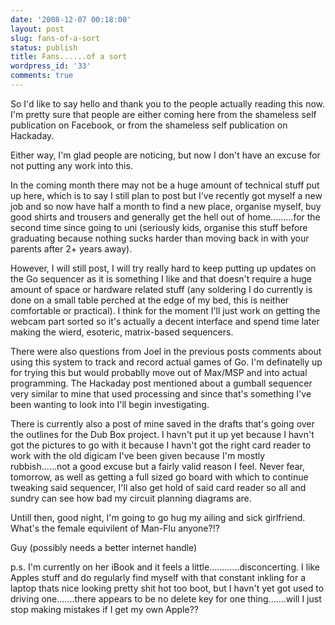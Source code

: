 ```yaml
---
date: '2008-12-07 00:18:00'
layout: post
slug: fans-of-a-sort
status: publish
title: Fans......of a sort
wordpress_id: '33'
comments: true
---
```


So I'd like to say hello and thank you to the people actually reading this now. I'm pretty sure that people are either coming here from the shameless self publication on Facebook, or from the shameless self publication on Hackaday.

Either way, I'm glad people are noticing, but now I don't have an excuse for not putting any work into this.

In the coming month there may not be a huge amount of technical stuff put up here, which is to say I still plan to post but I've recently got myself a new job and so now have half a month to find a new place, organise myself, buy good shirts and trousers and generally get the hell out of home.........for the second time since going to uni (seriously kids, organise this stuff before graduating because nothing sucks harder than moving back in with your parents after 2+ years away).

However, I will still post, I will try really hard to keep putting up updates on the Go sequencer as it is something I like and that doesn't require a huge amount of space or hardware related stuff (any soldering I do currently is done on a small table perched at the edge of my bed, this is neither comfortable or practical). I think for the moment I'll just work on getting the webcam part sorted so it's actually a decent interface and spend time later making the wierd, esoteric, matrix-based sequencers.

There were also questions from Joel in the previous posts comments about using this system to track and record actual games of Go. I'm definatelly up for trying this but would probablly move out of Max/MSP and into actual programming. The Hackaday post mentioned about a gumball sequencer very similar to mine that used processing and since that's something I've been wanting to look into I'll begin investigating.

There is currently also a post of mine saved in the drafts that's going over the outlines for the Dub Box project. I havn't put it up yet because I havn't got the pictures to go with it because I havn't got the right card reader to work with the old digicam I've been given because I'm mostly rubbish......not a good excuse but a fairly valid reason I feel. Never fear, tomorrow, as well as getting a full sized go board with which to continue tweaking said sequencer, I'll also get hold of said card reader so all and sundry can see how bad my circuit planning diagrams are.

Untill then, good night, I'm going to go hug my ailing and sick girlfriend. What's the female equivilent of Man-Flu anyone?!?

Guy
(possibly needs a better internet handle)

p.s. I'm currently on her iBook and it feels a little............disconcerting. I like Apples stuff and do regularly find myself with that constant inkling for a laptop thats nice looking pretty shit hot too boot, but I havn't yet got used to driving one.......there appears to be no delete key for one thing.......will I just stop making mistakes if I get my own Apple??
